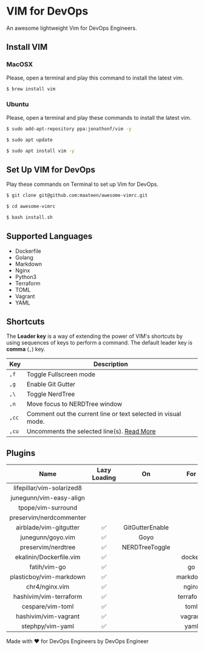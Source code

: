 # VIM for DevOps

An awesome lightweight Vim for DevOps Engineers.

## Install VIM

### MacOSX

Please, open a terminal and play this command to install the latest vim.

```bash
$ brew install vim
```

### Ubuntu

Please, open a terminal and play these commands to install the latest vim.

```bash
$ sudo add-apt-repository ppa:jonathonf/vim -y
```
```bash
$ sudo apt update
```
```bash
$ sudo apt install vim -y
```

## Set Up VIM for DevOps

Play these commands on Terminal to set up Vim for DevOps.

```bash
$ git clone git@github.com:maateen/awesome-vimrc.git
```
```bash
$ cd awesome-vimrc
```
```bash
$ bash install.sh
```

## Supported Languages

- Dockerfile
- Golang
- Markdown
- Nginx
- Python3
- Terraform
- TOML
- Vagrant
- YAML

## Shortcuts

The **Leader key** is a way of extending the power of VIM's shortcuts by using sequences of keys to perform a command. The default leader key is **comma** (`,`) key.

| Key | Description |
| --- | --- |
| `,f` | Toggle Fullscreen mode |
| `,g` | Enable Git Gutter |
| `,\` | Toggle NerdTree |
| `,n` | Move focus to NERDTree window |
| `,cc` | Comment out the current line or text selected in visual mode. |
| `,cu` | Uncomments the selected line(s). [Read More](https://github.com/preservim/nerdcommenter#default-mappings) |

## Plugins

| Name | Lazy Loading | On | For |
| :---: | :---: | :---: | :---: |
| lifepillar/vim-solarized8 | | | |
| junegunn/vim-easy-align | | | |
| tpope/vim-surround | | | |
| preservim/nerdcommenter | | | |
| airblade/vim-gitgutter | :white_check_mark: | GitGutterEnable | |
| junegunn/goyo.vim | :white_check_mark: | Goyo | |
| preservim/nerdtree | :white_check_mark: | NERDTreeToggle | |
| ekalinin/Dockerfile.vim | :white_check_mark: | | docker |
| fatih/vim-go | :white_check_mark: | | go |
| plasticboy/vim-markdown | :white_check_mark: | | markdown |
| chr4/nginx.vim | :white_check_mark: | | nginx |
| hashivim/vim-terraform | :white_check_mark: | | terraform |
| cespare/vim-toml | :white_check_mark: | | toml |
| hashivim/vim-vagrant | :white_check_mark: | | vagrant |
| stephpy/vim-yaml | :white_check_mark: | | yaml |

Made with :heart: for DevOps Engineers by DevOps Engineer
